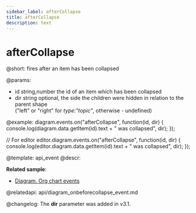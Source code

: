 ```yaml
---
sidebar_label: afterCollapse
title: afterCollapse
description: text
---
```


# afterCollapse


@short:
	fires after an item has been collapsed

@params:
- id		string,number		the id of an item which has been collapsed
- dir       string              optional, the side the children were hidden in relation to the parent shape <br>("left" or "right" for <i>type:"topic"</i>, otherwise - undefined)

@example:
diagram.events.on("afterCollapse", function(id, dir) {
    console.log(diagram.data.getItem(id).text + " was collapsed", dir);
});

// For editor
editor.diagram.events.on("afterCollapse", function(id, dir) {
    console.log(editor.diagram.data.getItem(id).text + " was collapsed", dir);
});

@template:	api_event
@descr:

**Related sample**:
- [Diagram. Org chart events](https://snippet.dhtmlx.com/l38pct7c)

@relatedapi:
api/diagram_onbeforecollapse_event.md

@changelog: The **dir** parameter was added in v3.1.